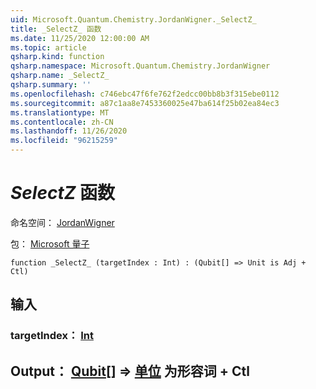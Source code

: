 ```yaml
---
uid: Microsoft.Quantum.Chemistry.JordanWigner._SelectZ_
title: _SelectZ_ 函数
ms.date: 11/25/2020 12:00:00 AM
ms.topic: article
qsharp.kind: function
qsharp.namespace: Microsoft.Quantum.Chemistry.JordanWigner
qsharp.name: _SelectZ_
qsharp.summary: ''
ms.openlocfilehash: c746ebc47f6fe762f2edcc00bb8b3f315ebe0112
ms.sourcegitcommit: a87c1aa8e7453360025e47ba614f25b02ea84ec3
ms.translationtype: MT
ms.contentlocale: zh-CN
ms.lasthandoff: 11/26/2020
ms.locfileid: "96215259"
---
```

# <a name="_selectz_-function"></a>_SelectZ_ 函数

命名空间： [JordanWigner](xref:Microsoft.Quantum.Chemistry.JordanWigner)

包： [Microsoft 量子](https://nuget.org/packages/Microsoft.Quantum.Chemistry)




```qsharp
function _SelectZ_ (targetIndex : Int) : (Qubit[] => Unit is Adj + Ctl)
```


## <a name="input"></a>输入

### <a name="targetindex--int"></a>targetIndex： [Int](xref:microsoft.quantum.lang-ref.int)





## <a name="output--qubit--unit--is-adj--ctl"></a>Output： [Qubit](xref:microsoft.quantum.lang-ref.qubit)[] => [单位](xref:microsoft.quantum.lang-ref.unit)  为形容词 + Ctl

